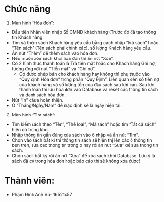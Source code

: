 # Chức năng
 1. Màn hình “Hóa đơn”: 
  - Đầu tiên Nhân viên nhập Số CMND khách hàng (Trước đó đã tạo thông tin Khách hàng.
  - Tìm và thêm sách Khách hàng yêu cầu bằng cách nhập “Mã sách” hoặc “Tên sách” (Tên sách phải chính xác), số lượng Khách hàng yêu cầu.
  - Ấn nút “Thêm” để thêm sách vào hóa đơn.
  - Nếu muốn xóa sách khỏi hóa đơn thì ấn nút “Xóa”.
  - Có 2 hình thức thanh toán là Trả tiền mặt hoặc cho Khách hàng Ghi nợ, tương ứng với nút “Tiền mặt” và “Ghi nợ”. 
    + Có được phép bán cho khách hàng hay không thì phụ thuộc vào “Quy định Hóa đơn” trong phần “Quy Định”. Liên quan đến số tiền nợ của khách   hàng và số lượng tồn của đầu sách sau khi bán.
Sau khi thanh toán thì lưu hóa đơn vào Database và reset các thông tin sách và danh sách hóa đơn.
  - Nút “In” chưa hoàn thiện.
  - Ô “Tháng/Ngày/Năm” để mặc định sẽ là ngày hiện tại.


 2. Màn hình “Tìm sách”: 
  - Tìm kiếm sách theo “Tên”, “Thể loại”, “Mã sách” hoặc tìm “Tất cả sách” hiện có trong kho.
  - Nhập thông tin gần đúng của sách vào ô nhập và ấn nút “Tìm”.
  - Chọn vào sách bất kì thì thông tin sách sẽ hiện thị lên các ô thông tin bên trên, sửa các thông tin trong ô này rồi ấn nút “Sửa” để sửa thông tin sách.
  - Chọn sách bất kỳ rồi ấn nút “Xóa” để xóa sách khỏi Database. Lưu ý là sách đã có trong hóa đơn hoặc báo cáo thì sẽ không xóa được!


# Thành viên:
- Phạm Đình Anh Vũ- 16521457


